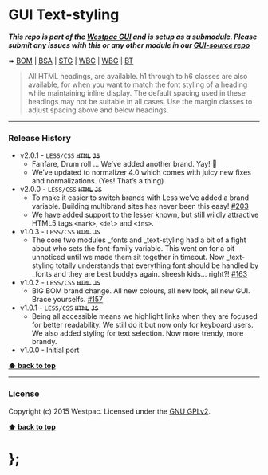 GUI Text-styling
================

***This repo is part of the [Westpac GUI](http://gel.westpacgroup.com.au/GUI/) and is setup as a submodule. Please submit any issues with this or any other
module in our [GUI-source repo](https://github.com/WestpacCXTeam/GUI-source/issues)***

➠
[BOM](http://westpaccxteam.github.io/GUI_text-styling/tests/BOM/) |
[BSA](http://westpaccxteam.github.io/GUI_text-styling/tests/BSA/) |
[STG](http://westpaccxteam.github.io/GUI_text-styling/tests/STG/) |
[WBC](http://westpaccxteam.github.io/GUI_text-styling/tests/WBC/) |
[WBG](http://westpaccxteam.github.io/GUI_text-styling/tests/WBG/) |
[BT](http://westpaccxteam.github.io/GUI_text-styling/tests/BT/)

> All HTML headings, are available. h1 through to h6 classes are also available, for when you want to match the font styling of a heading while maintaining
> inline display. The default spacing used in these headings may not be suitable in all cases. Use the margin classes to adjust spacing above and below
> headings.

----------------------------------------------------------------------------------------------------------------------------------------------------------------


### Release History

* v2.0.1 - `LESS/CSS` ~~`HTML`~~ ~~`JS`~~
	* Fanfare, Drum roll … We’ve added another brand. Yay! :clap:
	* We’ve updated to normalizer 4.0 which comes with juicy new fixes and normalizations. (Yes! That’s a thing)
* v2.0.0 - `LESS/CSS` ~~`HTML`~~ ~~`JS`~~
	* To make it easier to switch brands with Less we’ve added a brand variable. Building multibrand sites has never been this easy!
		[#203](https://github.com/WestpacCXTeam/GUI-source/issues/203)
	* We have added support to the lesser known, but still wildly attractive HTML5 tags `<mark>`, `<del>` and `<ins>`.
* v1.0.3 - `LESS/CSS` ~~`HTML`~~ ~~`JS`~~
	* The core two modules _fonts and _text-styling had a bit of a fight about who sets the font-family variable. This went on for a bit unnoticed
		until we made them sit together in timeout. Now _text-styling totally understands that everything font should be handled by _fonts and they are best
		buddys again. sheesh kids... right?!
		[#163](https://github.com/WestpacCXTeam/GUI-source/issues/163)
* v1.0.2 - `LESS/CSS` ~~`HTML`~~ ~~`JS`~~
	* BIG BOM brand change. All new colours, all new look, all new GUI. Brace yourselfs.
		[#157](https://github.com/WestpacCXTeam/GUI-source/issues/157)
* v1.0.1 - `LESS/CSS` ~~`HTML`~~ ~~`JS`~~
	* Being all accessible means we highlight links when they are focused for better readability. We still do it but now only for keyboard users.
		We also added styling for text selection. Now more trendy, more brandy.
* v1.0.0 - Initial port

**[⬆ back to top](#content)**


----------------------------------------------------------------------------------------------------------------------------------------------------------------


### License

Copyright (c) 2015 Westpac. Licensed under the [GNU GPLv2](https://raw.githubusercontent.com/WestpacCXTeam/GUI_text-styling/master/LICENSE).

**[⬆ back to top](#content)**

# };